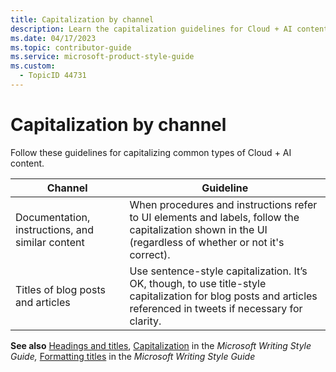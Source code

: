 ```yaml
---
title: Capitalization by channel
description: Learn the capitalization guidelines for Cloud + AI content across different channels, including documentation and blog posts. Follow these best practices to ensure consistency and clarity.
ms.date: 04/17/2023
ms.topic: contributor-guide
ms.service: microsoft-product-style-guide
ms.custom:
  - TopicID 44731
---
```



# Capitalization by channel

Follow these guidelines for capitalizing common types of Cloud + AI content.

| Channel | Guideline |
| --- | --- |
| Documentation, instructions, and similar content | When procedures and instructions refer to UI elements and labels, follow the capitalization shown in the UI (regardless of whether or not it's correct). |
| Titles of blog posts and articles | Use sentence-style capitalization. It’s OK, though, to use title-style capitalization for blog posts and articles referenced in tweets if necessary for clarity. |

**See also** [Headings and titles](~\grammar-usage\headings-and-titles.md), [Capitalization](/style-guide/capitalization) in the *Microsoft Writing Style Guide,* [Formatting titles](/style-guide/text-formatting/formatting-titles) in the *Microsoft Writing Style Guide*  

